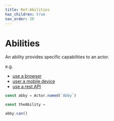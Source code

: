 ```yaml
---
title: Ref:Abilities
has_children: true
nav_order: 30
---
```


# Abilities

An ability provides specific capabilities to an actor.

e.g.

- [use a browser](../reference/web_and_mobile/ABILITIES.md)
- [user a mobile device](../reference/web_and_mobile/ABILITIES.md)
- [use a rest API](../reference/rest/ABILITIES.md)

````typescript
const abby = Actor.named(`Abby`)

const theAbility = 

abby.can()
````

